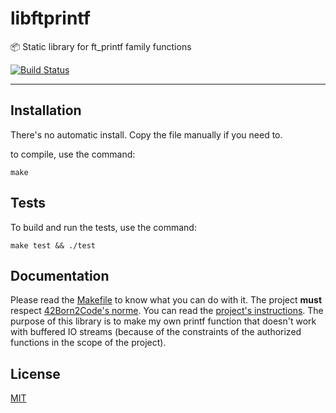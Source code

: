 # libftprintf

:package: Static library for ft_printf family functions

[![Build Status][1]][2]

---

## Installation

There's no automatic install. Copy the file manually if you need to.

to compile, use the command:

	make

## Tests

To build and run the tests, use the command:

	make test && ./test

## Documentation

Please read the [Makefile][1] to know what you can do with it. The project
**must** respect [42Born2Code's norme][2]. You can read the [project's
instructions][3]. The purpose of this library is to make my own printf
function that doesn't work with buffered IO streams (because of the
constraints of the authorized functions in the scope of the project).

## License

[MIT][6]

[1]:https://travis-ci.org/jlagneau/libftprintf.svg?branch=master
[2]:https://travis-ci.org/jlagneau/libftprintf
[3]:https://github.com/jlagneau/libftprintf/blob/master/Makefile
[4]:https://github.com/jlagneau/libftprintf/blob/master/doc/norme.en.pdf
[5]:https://github.com/jlagneau/libftprintf/blob/master/doc/ft_printf.en.pdf
[6]:https://github.com/jlagneau/libftprintf/blob/master/LICENSE
